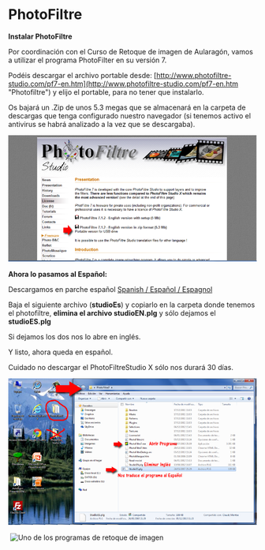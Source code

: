 # PhotoFiltre

**Instalar PhotoFiltre**

Por coordinación con el Curso de Retoque de imagen de Aularagón, vamos a utilizar el programa PhotoFilter en su versión 7.

Podéis descargar el archivo portable desde: [http://www.photofiltre-studio.com/pf7-en.htm](http://www.photofiltre-studio.com/pf7-en.htm "Photofiltre") y elijo el portable, para no tener que instalarlo.

Os bajará un .Zip de unos 5.3 megas que se almacenará en la carpeta de descargas que tenga configurado nuestro navegador (si tenemos activo el antivirus se habrá analizado a la vez que se descargaba).


![Descargar Programa](img/descargar.png "Bajar PhotoFiltre")






**Ahora lo pasamos al Español:**

Descargamos en parche español [Spanish / Español / Espagnol](http://static.infomaniak.ch/photofiltre/utils/StudioES.zip)

Baja el siguiente archivo (**studioEs**) y copiarlo en la carpeta donde tenemos el photofiltre, **elimina el archivo studioEN.plg** y sólo dejamos el **studioES.plg**

Si dejamos los dos nos lo abre en inglés.  
  
Y listo, ahora queda en español. 

Cuidado no descargar el PhotoFiltreStudio X sólo nos durará 30 días.


![Cambiar idioma. C.Barrabés, montaje pantalla captura programa](img/pasar-aespanyol.png)


 ![Uno de los programas de retoque de imagen](img/Photofiltre.png "PhotoFiltre")







